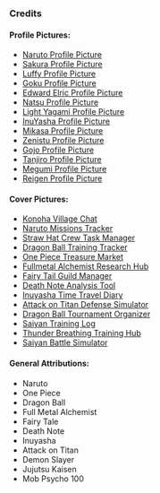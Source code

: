 ### Credits 
#### Profile Pictures:
- <a href="https://i.pinimg.com/originals/ab/08/9f/ab089f4568627b25427c6896292d8d11.png">Naruto Profile Picture</a> 
- <a href="https://i.pinimg.com/originals/4d/96/c4/4d96c4eb4f2c2bfa6c6ce1f07b7851b0.jpg">Sakura Profile Picture</a>
- <a href="https://i.pinimg.com/originals/5a/71/37/5a71371a2024061c6cf8f7c9d1ef043b.jpg">Luffy Profile Picture</a>
- <a href="https://i.pinimg.com/originals/07/7b/70/077b707ee484fe1b24ca295fbe8542bf.jpg">Goku Profile Picture</a>
- <a href="https://i.pinimg.com/originals/dd/ee/f5/ddeef5dd4173a48e8f8d69272aa064ca.jpg">Edward Elric Profile Picture</a>
- <a href="https://i.pinimg.com/originals/5b/86/46/5b86461ec544822ab533cdce06528540.jpg">Natsu Profile Picture</a>
- <a href="https://i.pinimg.com/originals/0c/89/95/0c8995dc80792ea76ce884ee7f791b77.png">Light Yagami Profile Picture</a>
- <a href="https://i.pinimg.com/originals/c4/18/37/c41837027134824823e3195a193d8913.jpg">InuYasha Profile Picture</a>
- <a href="https://i.pinimg.com/originals/ef/b7/0d/efb70d2fdacd5cb9a91af93637d7d528.jpg">Mikasa Profile Picture</a>
- <a href="https://i.pinimg.com/originals/4f/67/f1/4f67f1731b4c4a414b63728cf9851da5.jpg">Zenistu Profile Picture</a>
- <a href="https://i.pinimg.com/originals/92/f9/49/92f949510afd67fbc38bfcd91fca389e.png">Gojo Profile Picture</a>
- <a href="https://i.pinimg.com/originals/a7/22/f0/a722f0b3026b8c30422ccbced5122652.jpg">Tanjiro Profile Picture</a>
- <a href="https://i.pinimg.com/originals/de/78/f5/de78f5a47f498aa5b52bcdeb79fcad28.jpg">Megumi Profile Picture</a>
- <a href="https://i.pinimg.com/originals/77/3f/93/773f932ac8541d54d1da11de2211214c.jpg">Reigen Profile Picture</a>

#### Cover Pictures: 
- <a href="https://i.pinimg.com/originals/b1/71/ec/b171ec6c19523d1ee836cd2900af5893.jpg">Konoha Village Chat</a>
- <a href="https://i.pinimg.com/originals/ad/3d/ab/ad3dab47a175bf036e22a6e9545fa5e8.jpg">Naruto Missions Tracker</a>
- <a href="https://i.pinimg.com/originals/af/cc/de/afccdefeae5fee31e5dc4f56fe6b2bfe.jpg">Straw Hat Crew Task Manager</a>
- <a href="https://qph.cf2.quoracdn.net/main-qimg-b54f828a154b86e5c4cbd8bffbf8fe93">Dragon Ball Training Tracker</a>
- <a href="https://imgix.ranker.com/user_node_img/50135/1002685433/original/1002685433-photo-u-207946133">One Piece Treasure Market</a>
- <a href="https://anime.astronerdboy.com/wp-content/uploads/blogger/_abkMP58OLUA/SfeChvQgZlI/AAAAAAAANEQ/rdtygZRrujw/s1600/x4%2Bfun%2Btimes.jpg">Fullmetal Alchemist Research Hub</a>
- <a href="https://www.reddit.com/media?url=https%3A%2F%2Fi.redd.it%2F7c48r8e6sy9b1.jpg">Fairy Tail Guild Manager</a>
- <a href="https://www.reddit.com/media?url=https%3A%2F%2Fi.redd.it%2F7n2k6cqfeu381.jpg">Death Note Analysis Tool</a>
- <a href="https://m.media-amazon.com/images/M/MV5BMGI2MDI1N2MtMjkzNC00NjkwLWIyNjAtYWM0OTAyMjAwMjY2XkEyXkFqcGdeQXVyOTc5MDI5NjE@._V1_.jpg">Inuyasha Time Travel Diary</a>
- <a href="https://i.pinimg.com/originals/74/b2/c2/74b2c27db97a1c64a6b2fc77d34cc73f.jpg">Attack on Titan Defense Simulator</a>
- <a href="https://i.pinimg.com/originals/80/3d/bf/803dbf1f6f9c8e18fd297c29995d13dc.jpg">Dragon Ball Tournament Organizer</a>
- <a href="https://i.pinimg.com/originals/04/77/90/04779067a514363b57857c1fbf898029.jpg">Saiyan Training Log</a>
- <a href="https://i.pinimg.com/originals/42/97/2e/42972e03f3ee6080e4d40e1d108e0dfc.jpg">Thunder Breathing Training Hub</a>
- <a href="https://i.pinimg.com/originals/4d/f1/a0/4df1a066cbb26470ef104572a0c68e8d.jpg">Saiyan Battle Simulator</a>

#### General Attributions:
- Naruto
- One Piece
- Dragon Ball
- Full Metal Alchemist 
- Fairy Tale 
- Death Note
- Inuyasha 
- Attack on Titan
- Demon Slayer 
- Jujutsu Kaisen
- Mob Psycho 100 